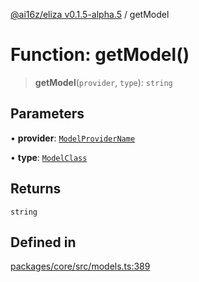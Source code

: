 [@ai16z/eliza v0.1.5-alpha.5](../index.md) / getModel

# Function: getModel()

> **getModel**(`provider`, `type`): `string`

## Parameters

• **provider**: [`ModelProviderName`](../enumerations/ModelProviderName.md)

• **type**: [`ModelClass`](../enumerations/ModelClass.md)

## Returns

`string`

## Defined in

[packages/core/src/models.ts:389](https://github.com/chefron/eliza/blob/main/packages/core/src/models.ts#L389)
